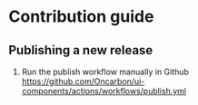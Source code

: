 # Contribution guide

## Publishing a new release

1. Run the publish workflow manually in Github https://github.com/Oncarbon/ui-components/actions/workflows/publish.yml
